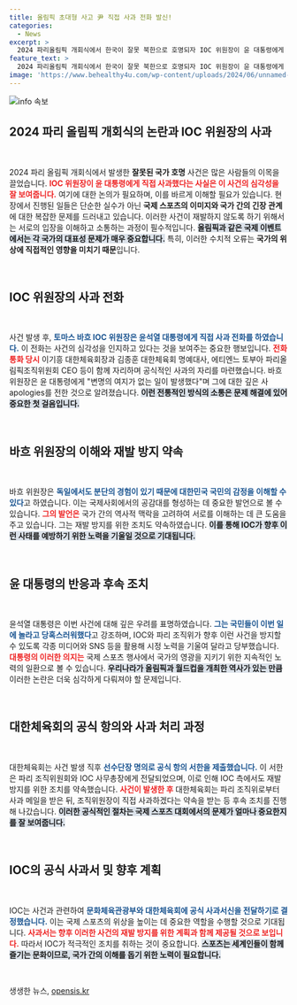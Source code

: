 ```yaml
---
title: 올림픽 초대형 사고 尹 직접 사과 전화 발신!
categories:
  - News
excerpt: >
  2024 파리올림픽 개회식에서 한국이 잘못 북한으로 호명되자 IOC 위원장이 윤 대통령에게 직접 사과했습니다. 바흐 위원장은 사건의 심각성을 인정하며 재발 방지를 약속했습니다.
feature_text: >
  2024 파리올림픽 개회식에서 한국이 잘못 북한으로 호명되자 IOC 위원장이 윤 대통령에게 직접 사과했습니다. 바흐 위원장은 사건의 심각성을 인정하며 재발 방지를 약속했습니다.
image: 'https://www.behealthy4u.com/wp-content/uploads/2024/06/unnamed-file.png'
---
```


<p><img src="https://www.behealthy4u.com/wp-content/uploads/2024/06/unnamed-file.png" alt="info 속보" /></p>

<h2 data-ke-size="size26">2024 파리 올림픽 개회식의 논란과 IOC 위원장의 사과</h2>

<p data-ke-size="size16">&nbsp;</p>

<p>2024 파리 올림픽 개회식에서 발생한 <strong>잘못된 국가 호명</strong> 사건은 많은 사람들의 이목을 끌었습니다. <b><span style="color: #ee2323;">IOC 위원장이 윤 대통령에게 직접 사과했다는 사실은 이 사건의 심각성을 잘 보여줍니다.</span></b> 여기에 대한 논의가 필요하며, 이를 바르게 이해할 필요가 있습니다. 현장에서 진행된 일들은 단순한 실수가 아닌 <strong>국제 스포츠의 이미지와 국가 간의 긴장 관계</strong>에 대한 복잡한 문제를 드러내고 있습니다. 이러한 사건이 재발하지 않도록 하기 위해서는 서로의 입장을 이해하고 소통하는 과정이 필수적입니다. <b><span style="background-color: #21538527;">올림픽과 같은 국제 이벤트에서는 각 국가의 대표성 문제가 매우 중요합니다.</span></b> 특히, 이러한 수치적 오류는 <strong>국가의 위상에 직접적인 영향을 미치기 때문</strong>입니다.</p>

<p data-ke-size="size16">&nbsp;</p>

<h2 data-ke-size="size26">IOC 위원장의 사과 전화</h2>

<p data-ke-size="size16">&nbsp;</p>

<p>사건 발생 후, <b><span style="color: #1a5490;">토마스 바흐 IOC 위원장은 윤석열 대통령에게 직접 사과 전화를 하였습니다.</span></b> 이 전화는 사건의 심각성을 인지하고 있다는 것을 보여주는 중요한 행보입니다. <b><span style="color: #ee2323;">전화 통화 당시</span></b> 이기흥 대한체육회장과 김종훈 대한체육회 명예대사, 에티엔느 토부아 파리올림픽조직위원회 CEO 등이 함께 자리하며 공식적인 사과의 자리를 마련했습니다. 바흐 위원장은 윤 대통령에게 "변명의 여지가 없는 일이 발생했다"며 그에 대한 깊은 사 apologies를 전한 것으로 알려졌습니다. <b><span style="background-color: #21538527;">이런 전통적인 방식의 소통은 문제 해결에 있어 중요한 첫 걸음입니다.</span></b></p>

<p data-ke-size="size16">&nbsp;</p>

<h2 data-ke-size="size26">바흐 위원장의 이해와 재발 방지 약속</h2>

<p data-ke-size="size16">&nbsp;</p>

<p>바흐 위원장은 <b><span style="color: #1a5490;">독일에서도 분단의 경험이 있기 때문에 대한민국 국민의 감정을 이해할 수 있다</span></b>고 하였습니다. 이는 국제사회에서의 공감대를 형성하는 데 중요한 발언으로 볼 수 있습니다. <b><span style="color: #ee2323;">그의 발언은</span></b> 국가 간의 역사적 맥락을 고려하여 서로를 이해하는 데 큰 도움을 주고 있습니다. 그는 재발 방지를 위한 조치도 약속하였습니다. <b><span style="background-color: #21538527;">이를 통해 IOC가 향후 이런 사태를 예방하기 위한 노력을 기울일 것으로 기대됩니다.</span></b></p>

<p data-ke-size="size16">&nbsp;</p>

<h2 data-ke-size="size26">윤 대통령의 반응과 후속 조치</h2>

<p data-ke-size="size16">&nbsp;</p>

<p>윤석열 대통령은 이번 사건에 대해 깊은 우려를 표명하였습니다. <b><span style="color: #1a5490;">그는 국민들이 이번 일에 놀라고 당혹스러워했다</span></b>고 강조하며, IOC와 파리 조직위가 향후 이런 사건을 방지할 수 있도록 각종 미디어와 SNS 등을 활용해 시정 노력을 기울여 달라고 당부했습니다. <b><span style="color: #ee2323;">대통령의 이러한 의지는</span></b> 국제 스포츠 행사에서 국가의 영광을 지키기 위한 지속적인 노력의 일환으로 볼 수 있습니다. <b><span style="background-color: #21538527;">우리나라가 올림픽과 월드컵을 개최한 역사가 있는 만큼</span></b> 이러한 논란은 더욱 심각하게 다뤄져야 할 문제입니다.</p>

<p data-ke-size="size16">&nbsp;</p>

<h2 data-ke-size="size26">대한체육회의 공식 항의와 사과 처리 과정</h2>

<p data-ke-size="size16">&nbsp;</p>

<p>대한체육회는 사건 발생 직후 <b><span style="color: #1a5490;">선수단장 명의로 공식 항의 서한을 제출했습니다.</span></b> 이 서한은 파리 조직위원회와 IOC 사무총장에게 전달되었으며, 이로 인해 IOC 측에서도 재발 방지를 위한 조치를 약속했습니다. <b><span style="color: #ee2323;">사건이 발생한 후</span></b> 대한체육회는 파리 조직위로부터 사과 메일을 받은 뒤, 조직위원장이 직접 사과하겠다는 약속을 받는 등 후속 조치를 진행해 나갔습니다. <b><span style="background-color: #21538527;">이러한 공식적인 절차는 국제 스포츠 대회에서의 문제가 얼마나 중요한지를 잘 보여줍니다.</span></b></p>

<p data-ke-size="size16">&nbsp;</p>

<h2 data-ke-size="size26">IOC의 공식 사과서 및 향후 계획</h2>

<p data-ke-size="size16">&nbsp;</p>

<p>IOC는 사건과 관련하여 <b><span style="color: #1a5490;">문화체육관광부와 대한체육회에 공식 사과서신을 전달하기로 결정했습니다.</span></b> 이는 국제 스포츠의 위상을 높이는 데 중요한 역할을 수행할 것으로 기대됩니다. <b><span style="color: #ee2323;">사과서는 향후 이러한 사건의 재발 방지를 위한 계획과 함께 제공될 것으로 보입니다.</span></b> 따라서 IOC가 적극적인 조치를 취하는 것이 중요합니다. <b><span style="background-color: #21538527;">스포츠는 세계인들이 함께 즐기는 문화이므로, 국가 간의 이해를 돕기 위한 노력이 필요합니다.</span></b></p>

<p data-ke-size="size16">&nbsp;</p>
생생한 뉴스, <a href="https://opensis.kr" rel="dofollow">opensis.kr</a>


